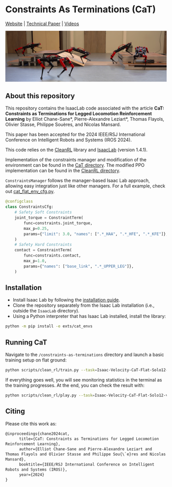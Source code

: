 # Constraints As Terminations (CaT)

[Website](https://constraints-as-terminations.github.io) | [Technical Paper](https://arxiv.org/abs/2403.18765) | [Videos](https://www.youtube.com/watch?v=crWoYTb8QvU)

![](assets/teaser.png)

## About this repository

This repository contains the IsaacLab code associated with the article **CaT: Constraints as Terminations for Legged Locomotion Reinforcement Learning** by Elliot Chane-Sane\*, Pierre-Alexandre Leziart\*, Thomas Flayols, Olivier Stasse, Philippe Souères, and Nicolas Mansard.

This paper has been accepted for the 2024 IEEE/RSJ International Conference on Intelligent Robots and Systems (IROS 2024).

This code relies on the [CleanRL](https://github.com/vwxyzjn/cleanrl) library and [IsaacLab](https://isaac-sim.github.io/IsaacLab/v1.4.1/index.html) (version 1.4.1).

Implementation of the constraints manager and modification of the environment can be found in the [CaT directory](exts/cat_envs/cat_envs/tasks/utils/cat/). The modified PPO implementation can be found in the [CleanRL directory](exts/cat_envs/cat_envs/tasks/utils/cleanrl/).

`ConstraintsManager` follows the manager-based Isaac Lab approach, allowing easy integration just like other managers. For a full example, check out [cat_flat_env_cfg.py](exts/cat_envs/cat_envs/tasks/locomotion/velocity/config/solo12/cat_flat_env_cfg.py).

```python
@configclass
class ConstraintsCfg:
    # Safety Soft Constraints
    joint_torque = ConstraintTerm(
        func=constraints.joint_torque,
        max_p=0.25,
        params={"limit": 3.0, "names": [".*_HAA", ".*_HFE", ".*_KFE"]},
    )
    # Safety Hard Constraints
    contact = ConstraintTerm(
        func=constraints.contact,
        max_p=1.0,
        params={"names": ["base_link", ".*_UPPER_LEG"]},
    )
```

## Installation

- Install Isaac Lab by following the [installation guide](https://isaac-sim.github.io/IsaacLab/v1.4.1/source/setup/installation/index.html).
- Clone the repository separately from the Isaac Lab installation (i.e., outside the `IsaacLab` directory).
- Using a Python interpreter that has Isaac Lab installed, install the library:

```bash
python -m pip install -e exts/cat_envs
```

## Running CaT

Navigate to the `/constraints-as-terminations` directory and launch a basic training setup on flat ground:

```bash
python scripts/clean_rl/train.py --task=Isaac-Velocity-CaT-Flat-Solo12-v0 --headless
```

If everything goes well, you will see monitoring statistics in the terminal as the training progresses. At the end, you can check the result with:

```bash
python scripts/clean_rl/play.py --task=Isaac-Velocity-CaT-Flat-Solo12-v0
```

## Citing

Please cite this work as:

```
@inproceedings{chane2024cat,
      title={CaT: Constraints as Terminations for Legged Locomotion Reinforcement Learning},
      author={Elliot Chane-Sane and Pierre-Alexandre Leziart and Thomas Flayols and Olivier Stasse and Philippe Sou{\`e}res and Nicolas Mansard},
      booktitle={IEEE/RSJ International Conference on Intelligent Robots and Systems (IROS)},
      year={2024}
}
```